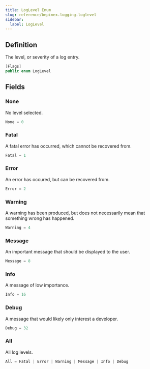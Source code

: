 ```yaml
---
title: LogLevel Enum
slug: reference/bepinex.logging.loglevel
sidebar:
  label: LogLevel
---
```

## Definition

The level, or severity of a log entry.

```csharp title="C#"
[Flags]
public enum LogLevel
```


## Fields

### None

No level selected.

```csharp title="C#"
None = 0
```

### Fatal

A fatal error has occurred, which cannot be recovered from.

```csharp title="C#"
Fatal = 1
```

### Error

An error has occured, but can be recovered from.

```csharp title="C#"
Error = 2
```

### Warning

A warning has been produced, but does not necessarily mean that something wrong has happened.

```csharp title="C#"
Warning = 4
```

### Message

An important message that should be displayed to the user.

```csharp title="C#"
Message = 8
```

### Info

A message of low importance.

```csharp title="C#"
Info = 16
```

### Debug

A message that would likely only interest a developer.

```csharp title="C#"
Debug = 32
```

### All

All log levels.

```csharp title="C#"
All = Fatal | Error | Warning | Message | Info | Debug
```